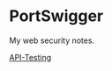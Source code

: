 # PortSwigger
My web security notes.


[API-Testing](https://github.com/MdAmiruddin/PortSwigger/blob/main/API%20Pentestiing/readme.md)
